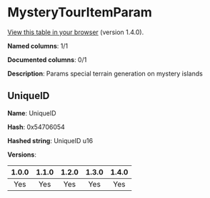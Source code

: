 # MysteryTourItemParam
[View this table in your browser](MysteryTourItemParam-value.md) (version 1.4.0).

**Named columns**: 1/1

**Documented columns**: 0/1

**Description**: Params special terrain generation on mystery islands
## UniqueID

**Name**: UniqueID

**Hash**: 0x54706054

**Hashed string**: UniqueID u16

**Versions**: 

 | 1.0.0 | 1.1.0 | 1.2.0 | 1.3.0 | 1.4.0 |
|:--:|:--:|:--:|:--:|:--:|
| Yes | Yes | Yes | Yes | Yes | 


